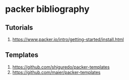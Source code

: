 # packer bibliography

## Tutorials

1. https://www.packer.io/intro/getting-started/install.html

## Templates

1. https://github.com/shiguredo/packer-templates
1. https://github.com/maier/packer-templates
